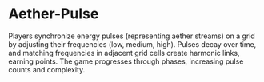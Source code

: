 # Aether-Pulse
Players synchronize energy pulses (representing aether streams) on a grid by adjusting their frequencies (low, medium, high). Pulses decay over time, and matching frequencies in adjacent grid cells create harmonic links, earning points. The game progresses through phases, increasing pulse counts and complexity.
